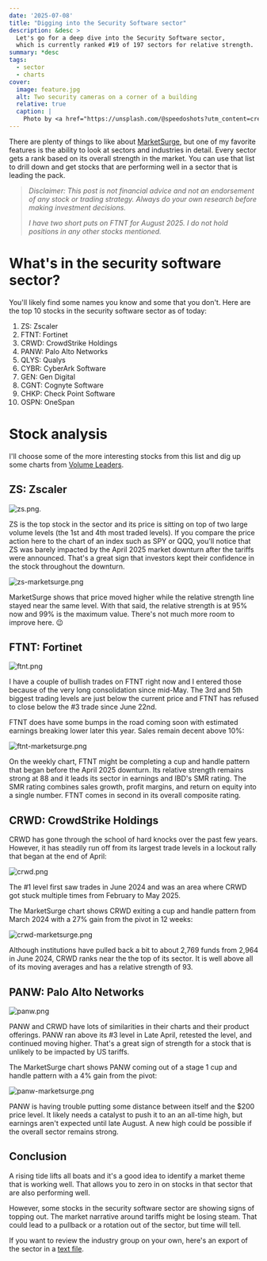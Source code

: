 ```yaml
---
date: '2025-07-08'
title: "Digging into the Security Software sector"
description: &desc >
  Let's go for a deep dive into the Security Software sector,
  which is currently ranked #19 of 197 sectors for relative strength.
summary: *desc
tags: 
  - sector
  - charts
cover:
  image: feature.jpg
  alt: Two security cameras on a corner of a building
  relative: true
  caption: |
    Photo by <a href="https://unsplash.com/@speedoshots?utm_content=creditCopyText&utm_medium=referral&utm_source=unsplash">Miłosz Klinowski</a> on <a href="https://unsplash.com/photos/two-grey-cctv-cameras-BW0d0IllW8E?utm_content=creditCopyText&utm_medium=referral&utm_source=unsplash">Unsplash</a>      
---
```


There are plenty of things to like about [MarketSurge](https://marketsurge.investors.com/mstool), but one of my favorite features is the ability to look at sectors and industries in detail.
Every sector gets a rank based on its overall strength in the market.
You can use that list to drill down and get stocks that are performing well in a sector that is leading the pack.

> _Disclaimer: This post is not financial advice and not an endorsement of any stock or trading strategy.
> Always do your own research before making investment decisions._
>
> _I have two short puts on FTNT for August 2025. I do not hold positions in any other stocks mentioned._

# What's in the security software sector?

You'll likely find some names you know and some that you don't.
Here are the top 10 stocks in the security software sector as of today:

1. ZS:       Zscaler
2. FTNT:     Fortinet
3. CRWD:     CrowdStrike Holdings
4. PANW:     Palo Alto Networks
5. QLYS:     Qualys
6. CYBR:     CyberArk Software
7. GEN:      Gen Digital
8. CGNT:     Cognyte Software
9. CHKP:     Check Point Software
10. OSPN:     OneSpan

# Stock analysis

I'll choose some of the more interesting stocks from this list and dig up some charts from [Volume Leaders](https://volumeleaders.com).

## ZS: Zscaler

![zs.png](zs.png#center).

ZS is the top stock in the sector and its price is sitting on top of two large volume levels (the 1st and 4th most traded levels).
If you compare the price action here to the chart of an index such as SPY or QQQ, you'll notice that ZS was barely impacted by the April 2025 market downturn after the tariffs were announced.
That's a great sign that investors kept their confidence in the stock throughout the downturn.

![zs-marketsurge.png](zs-marketsurge.png)

MarketSurge shows that price moved higher while the relative strength line stayed near the same level.
With that said, the relative strength is at 95% now and 99% is the maximum value.
There's not much more room to improve here. 😉

## FTNT: Fortinet

![ftnt.png](ftnt.png#center)

I have a couple of bullish trades on FTNT right now and I entered those because of the very long consolidation since mid-May.
The 3rd and 5th biggest trading levels are just below the current price and FTNT has refused to close below the #3 trade since June 22nd.

FTNT does have some bumps in the road coming soon with estimated earnings breaking lower later this year.
Sales remain decent above 10%:

![ftnt-marketsurge.png](ftnt-marketsurge.png)

On the weekly chart, FTNT might be completing a cup and handle pattern that began before the April 2025 downturn.
Its relative strength remains strong at 88 and it leads its sector in earnings and IBD's SMR rating.
The SMR rating combines sales growth, profit margins, and return on equity into a single number.
FTNT comes in second in its overall composite rating.

## CRWD: CrowdStrike Holdings

CRWD has gone through the school of hard knocks over the past few years.
However, it has steadily run off from its largest trade levels in a lockout rally that began at the end of April:

![crwd.png](crwd.png#center)

The #1 level first saw trades in June 2024 and was an area where CRWD got stuck multiple times from February to May 2025.

The MarketSurge chart shows CRWD exiting a cup and handle pattern from March 2024 with a 27% gain from the pivot in 12 weeks:

![crwd-marketsurge.png](crwd-marketsurge.png)

Although institutions have pulled back a bit to about 2,769 funds from 2,964 in June 2024, CRWD ranks near the the top of its sector.
It is well above all of its moving averages and has a relative strength of 93.

## PANW: Palo Alto Networks

![panw.png](panw.png#center)

PANW and CRWD have lots of similarities in their charts and their product offerings.
PANW ran above its #3 level in Late April, retested the level, and continued moving higher.
That's a great sign of strength for a stock that is unlikely to be impacted by US tariffs.

The MarketSurge chart shows PANW coming out of a stage 1 cup and handle pattern with a 4% gain from the pivot:

![panw-marketsurge.png](panw-marketsurge.png)

PANW is having trouble putting some distance between itself and the $200 price level.
It likely needs a catalyst to push it to an an all-time high, but earnings aren't expected until late August.
A new high could be possible if the overall sector remains strong.

## Conclusion

A rising tide lifts all boats and it's a good idea to identify a market theme that is working well.
That allows you to zero in on stocks in that sector that are also performing well.

However, some stocks in the security software sector are showing signs of topping out.
The market narrative around tariffs might be losing steam.
That could lead to a pullback or a rotation out of the sector, but time will tell.

If you want to review the industry group on your own, here's an export of the sector in a [text file](industrygroup-g3220.txt).
